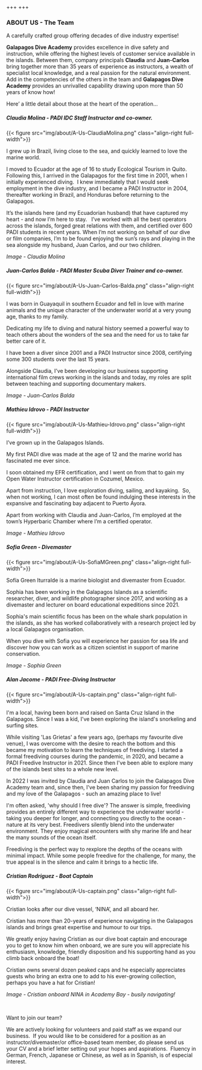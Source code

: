 +++
+++

### ABOUT US - The Team

<span class="strapline">A carefully crafted group offering decades of dive industry expertise! </span>


**Galapagos Dive Academy** provides excellence in dive safety and instruction, while offering the highest levels of customer service available in the islands.  Between them, company principals **Claudia** and **Juan-Carlos** bring together more than 35 years of experience as instructors, a wealth of specialist local knowledge, and a real passion for the natural environment. Add in the competencies of the others in the team and **Galapagos Dive Academy** provides an unrivalled capability drawing upon more than 50 years of know how!

Here’ a little detail about those at the heart of the operation...
 
##### Claudia Molina - PADI IDC Staff Instructor and co-owner.

{{< figure src="img/about/A-Us-ClaudiaMolina.png" class="align-right full-width">}}

I grew up in Brazil, living close to the sea, and quickly learned to love the marine world.  

I moved to Ecuador at the age of 16 to study Ecological Tourism in Quito.  Following this, I arrived in the Galapagos for the first time in 2001, when I initially experienced diving.  I knew immediately that I would seek employment in the dive industry, and I became a PADI Instructor in 2004, thereafter working in Brazil, and Honduras before returning to the Galapagos.  

It’s the islands here (and my Ecuadorian husband) that have captured my heart - and now I’m here to stay.
 
I’ve worked with all the best operators across the islands, forged great relations with them, and certified over 600 PADI students in recent years. When I’m not working on behalf of our dive or film companies, I’m to be found enjoying the sun’s rays and playing in the sea alongside my husband, Juan Carlos, and our two children.

*Image - Claudia Molina*

<div class="grey-bar"></div>

##### Juan-Carlos Balda - PADI Master Scuba Diver Trainer and co-owner.

{{< figure src="img/about/A-Us-Juan-Carlos-Balda.png" class="align-right full-width">}}

I was born in Guayaquil in southern Ecuador and fell in love with marine animals and the unique character of the underwater world at a very young age, thanks to my family.  

Dedicating my life to diving and natural history seemed a powerful way to teach others about the wonders of the sea and the need for us to take far better care of it.   

I have been a diver since 2001 and a PADI Instructor since 2008, certifying some 300 students over the last 15 years.  

Alongside Claudia, I’ve been developing our business supporting international film crews working in the islands and today, my roles are split between teaching and supporting documentary makers.

*Image - Juan-Carlos Balda*

<div class="grey-bar"></div>

##### Mathieu Idrovo - PADI Instructor 

{{< figure src="img/about/A-Us-Mathieu-Idrovo.png" class="align-right full-width">}}

I’ve grown up in the Galapagos Islands. 

My first PADI dive was made at the age of 12 and the marine world has fascinated me ever since.  

I soon obtained my EFR certification, and I went on from that to gain my Open Water Instructor certification in Cozumel, Mexico.

Apart from instruction, I love exploration diving, sailing, and kayaking.  So, when not working, I can most often be found indulging these interests in the expansive and fascinating bay adjacent to Puerto Ayora.

Apart from working with Claudia and Juan-Carlos, I’m employed at the town’s Hyperbaric Chamber where I’m a certified operator.

*Image - Mathieu Idrovo*

<div class="grey-bar"></div>

##### Sofia Green - Divemaster

{{< figure src="img/about/A-Us-SofiaMGreen.png" class="align-right full-width">}}

Sofía Green Iturralde is a marine biologist and divemaster from Ecuador. 

Sophia has been working in the Galapagos Islands as a scientific researcher, diver, and wildlife photographer since 2017, and working as a divemaster and lecturer on board educational expeditions since 2021. 

Sophia's main scientific focus has been on the whale shark population in the islands, as she has worked collaboratively with a research project led by a local Galapagos organisation. 

When you dive with Sofia you will experience her passion for sea life and discover how you can work as a citizen scientist in support of marine conservation. 

*Image - Sophia Green*

<div class="grey-bar"></div>

##### Alan Jacome - PADI Free-Diving Instructor

{{< figure src="img/about/A-Us-captain.png" class="align-right full-width">}}

I'm a local, having been born and raised on Santa Cruz Island in the Galapagos.  Since I was a kid, I've been exploring the island's snorkeling and surfing sites. 

While visiting 'Las Grietas' a few years ago, (perhaps my favourite dive venue), I was overcome with the desire to reach the bottom and this became my motivation to learn the techniques of freediving.  I started a formal freediving courses during the pandemic, in 2020, and became a PADI Freedive Instructor in 2021. Since then I've been able to explore many of the islands best sites to a whole new level.

In 2022 I was invited by Claudia and Juan Carlos to join the Galapagos Dive Academy team and, since then, I've been sharing my passion for freediving and my love of the Galapagos - such an amazing place to live!

I'm often asked, 'why should I free dive'?  The answer is simple, freediving provides an entirely different way to experience the underwater world - taking you deeper for longer, and connecting you directly to the ocean - nature at its very best.  Freedivers silently blend into the underwater environment. They enjoy magical encounters with shy marine life and hear the many sounds of the ocean itself.

Freediving is the perfect way to rexplore the depths of the oceans with minimal impact. While some people freedive for the challenge, for many, the true appeal  is in the silence and calm it brings to a hectic life.



<div class="grey-bar"></div>

##### Cristian Rodriguez - Boat Captain

{{< figure src="img/about/A-Us-captain.png" class="align-right full-width">}}

Cristian looks after our dive vessel, ‘NINA’, and all aboard her.  

Cristian has more than 20-years of experience navigating in the Galapagos islands and brings great expertise and humour to our trips.  

We greatly enjoy having Cristian as our dive boat captain and encourage you to get to know him when onboard, we are sure you will appreciate his enthusiasm, knowledge, friendly disposition and his supporting hand as you climb back onboard the boat!

Cristian owns several dozen peaked caps and he especially appreciates guests who bring an extra one to add to his ever-growing collection, perhaps you have a hat for Cristian! 

*Image - Cristian onboard NINA in Academy Bay - busily navigating!*

<br>

<div class="grey-bar"></div>

<span class="strapline">Want to join our team? </span>

We are actively looking for volunteers and paid staff as we expand our business.  If you would like to be considered for a position as an instructor/divemaster/or office-based team member, do please send us your CV and a brief letter setting out your hopes and aspirations.  Fluency in German, French, Japanese or Chinese, as well as in Spanish, is of especial interest.
